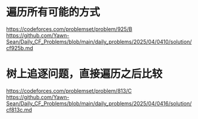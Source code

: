 
# 遍历所有可能的方式
https://codeforces.com/problemset/problem/925/B
https://github.com/Yawn-Sean/Daily_CF_Problems/blob/main/daily_problems/2025/04/0410/solution/cf925b.md

# 树上追逐问题，直接遍历之后比较
https://codeforces.com/problemset/problem/813/C
https://github.com/Yawn-Sean/Daily_CF_Problems/blob/main/daily_problems/2025/04/0416/solution/cf813c.md
